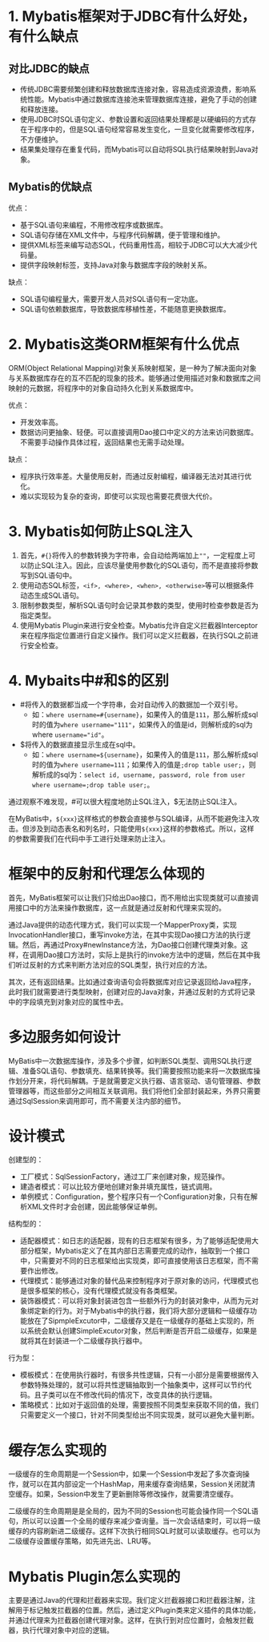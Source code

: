 # 1. Mybatis框架对于JDBC有什么好处，有什么缺点

## 对比JDBC的缺点

- 传统JDBC需要频繁创建和释放数据库连接对象，容易造成资源浪费，影响系统性能。Mybatis中通过数据库连接池来管理数据库连接，避免了手动的创建和释放连接。
- 使用JDBC时SQL语句定义、参数设置和返回结果处理都是以硬编码的方式存在于程序中的，但是SQL语句经常容易发生变化，一旦变化就需要修改程序，不方便维护。
- 结果集处理存在重复代码，而Mybatis可以自动将SQL执行结果映射到Java对象。

## Mybatis的优缺点

优点：
- 基于SQL语句来编程，不用修改程序或数据库。
- SQL语句存储在XML文件中，与程序代码解耦，便于管理和维护。
- 提供XML标签来编写动态SQL，代码重用性高，相较于JDBC可以大大减少代码量。
- 提供字段映射标签，支持Java对象与数据库字段的映射关系。
  
缺点：
- SQL语句编程量大，需要开发人员对SQL语句有一定功底。
- SQL语句依赖数据库，导致数据库移植性差，不能随意更换数据库。

# 2. Mybatis这类ORM框架有什么优点

ORM(Object Relational Mapping)对象关系映射框架，是一种为了解决面向对象与关系数据库存在的互不匹配的现象的技术。能够通过使用描述对象和数据库之间映射的元数据，将程序中的对象自动持久化到关系数据库中。

优点：
- 开发效率高。
- 数据访问更抽象、轻便。可以直接调用Dao接口中定义的方法来访问数据库。不需要手动操作具体过程，返回结果也无需手动处理。

缺点：
- 程序执行效率差。大量使用反射，而通过反射编程，编译器无法对其进行优化。
- 难以实现较为复杂的查询，即使可以实现也需要花费很大代价。

# 3. Mybatis如何防止SQL注入

1. 首先，`#{}`将传入的参数转换为字符串，会自动给两端加上`""`，一定程度上可以防止SQL注入。因此，应该尽量使用参数化的SQL语句，而不是直接将参数写到SQL语句中。
2. 使用动态SQL标签，`<if>, <where>, <when>, <otherwise>`等可以根据条件动态生成SQL语句。
3. 限制参数类型，解析SQL语句时会记录其参数的类型，使用时检查参数是否为指定类型。
4. 使用Mybatis Plugin来进行安全检查。Mybatis允许自定义拦截器Interceptor来在程序指定位置进行自定义操作。我们可以定义拦截器，在执行SQL之前进行安全检查。

# 4. Mybaits中#和$的区别

- #将传入的数据都当成一个字符串，会对自动传入的数据加一个双引号。
  - 如：`where username=#{username}`，如果传入的值是`111`，那么解析成sql时的值为`where username="111"`，如果传入的值是id，则解析成的sql为where `username="id"`。
- $将传入的数据直接显示生成在sql中。
  - 如：`where username=${username}`，如果传入的值是`111`，那么解析成sql时的值为`where username=111`；如果传入的值是`;drop table user;`，则解析成的sql为：`select id, username, password, role from user where username=;drop table user;`。

通过观察不难发现，#可以很大程度地防止SQL注入，$无法防止SQL注入。

在MyBatis中，`${xxx}`这样格式的参数会直接参与SQL编译，从而不能避免注入攻击。但涉及到动态表名和列名时，只能使用`${xxx}`这样的参数格式。所以，这样的参数需要我们在代码中手工进行处理来防止注入。

# 框架中的反射和代理怎么体现的

首先，MyBatis框架可以让我们只给出Dao接口，而不用给出实现类就可以直接调用接口中的方法来操作数据库，这一点就是通过反射和代理来实现的。

通过Java提供的动态代理方式，我们可以实现一个MapperProxy类，实现InvocationHandler接口，重写invoke方法，在其中实现Dao接口方法的执行逻辑。然后，再通过Proxy#newInstance方法，为Dao接口创建代理类对象。这样，在调用Dao接口方法时，实际上是执行的invoke方法中的逻辑，然后在其中我们听过反射的方式来判断方法对应的SQL类型，执行对应的方法。

其次，还有返回结果。比如通过查询语句会将数据库对应记录返回给Java程序，此时我们就需要进行类型映射，创建对应的Java对象，并通过反射的方式将记录中的字段填充到对象对应的属性中去。

# 多边服务如何设计

MyBatis中一次数据库操作，涉及多个步骤，如判断SQL类型、调用SQL执行逻辑、准备SQL语句、参数填充、结果转换等。我们需要按照功能来将一次数据库操作划分开来，将代码解耦。于是就需要定义执行器、语言驱动、语句管理器、参数管理器等，而这些部分之间相互关联调用。我们将他们全部封装起来，外界只需要通过SqlSession来调用即可，而不需要关注内部的细节。

# 设计模式

创建型的：
- 工厂模式：SqlSessionFactory，通过工厂来创建对象，规范操作。
- 建造者模式：可以比较方便地创建对象并填充属性，链式调用。
- 单例模式：Configuration，整个程序只有一个Configuration对象，只有在解析XML文件时才会创建，因此能够保证单例。

结构型的：
- 适配器模式：如日志的适配器，现有的日志框架有很多，为了能够适配使用大部分框架，Mybatis定义了在其内部日志需要完成的动作，抽取到一个接口中，只需要对不同的日志框架给出实现类，即可直接使用该日志框架，而不需要作出修改。
- 代理模式：能够通过对象的替代品来控制程序对于原对象的访问，代理模式也是很多框架的核心，没有代理模式就没有各类框架。
- 装饰器模式：可以将对象封装进包含一些额外行为的封装对象中，从而为元对象绑定新的行为。对于Mybatis中的执行器，我们将大部分逻辑和一级缓存功能放在了SipmpleExcutor中，二级缓存又是在一级缓存的基础上实现的，所以系统会默认创建SimpleExcutor对象，然后判断是否开启二级缓存，如果是就将其在封装进一个二级缓存执行器中。

行为型：
- 模板模式：在使用执行器时，有很多共性逻辑，只有一小部分是需要根据传入参数特殊处理的，就可以将共性逻辑抽取到一个抽象类中，这样可以节约代码。且子类可以在不修改代码的情况下，改变具体的执行逻辑。
- 策略模式：比如对于返回值的处理，需要按照不同类型来获取不同的值，我们只需要定义一个接口，针对不同类型给出不同实现类，就可以避免大量判断。

# 缓存怎么实现的

一级缓存的生命周期是一个Session中，如果一个Session中发起了多次查询操作，就可以在其内部设定一个HashMap，用来缓存查询结果，Session关闭就清空缓存。如果，Session中发生了更新删除等修改操作，就需要清空缓存。

二级缓存的生命周期是是全局的，因为不同的Session也可能会操作同一个SQL语句，所以可以设置一个全局的缓存来减少查询量。当一次会话结束时，可以将一级缓存的内容刷新进二级缓存。这样下次执行相同SQL时就可以读取缓存。也可以为二级缓存设置缓存策略，如先进先出、LRU等。

# Mybatis Plugin怎么实现的

主要是通过Java的代理和拦截器来实现。我们定义拦截器接口和拦截器注解，注解用于标记触发拦截器的位置。然后，通过定义Plugin类来定义插件的具体功能，并通过代理来为拦截器创建代理对象。这样，在执行到对应位置时，会触发拦截器，执行代理对象中对应的逻辑。